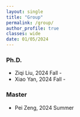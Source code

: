 ```yaml
---
layout: single
title: "Group"
permalink: /group/
author_profile: true
classes: wide
date: 01/05/2024
---
```


### Ph.D.

* Ziqi Liu, 2024 Fall -
* Xiao Yan, 2024 Fall -


### Master

* Pei Zeng, 2024 Summer


